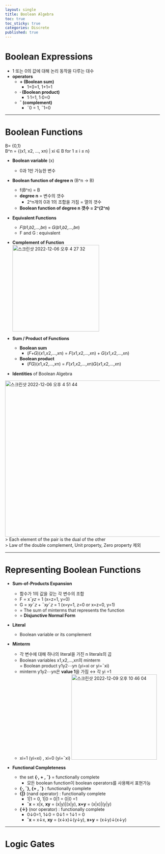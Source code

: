 ```yaml
---
layout: single
title: Boolean Algebra
toc: true
toc_sticky: true
categories: Discrete
published: true
---
```


# Boolean Expressions 
* 1 또는 0의 값에 대해 논리 동작을 다루는 대수
* **operators**
    * **\+ (Boolean sum)**
        * 1+0=1, 1+1=1
    * **∙ (Boolean product)**
        * 1∙1=1, 1∙0=0
    * **¯ (complement)**
        * ¯0 = 1, ¯1=0

-----------

# Boolean Functions
B= {0,1}<br/>
B^n = {(x1, x2, …, xn) | xi ∈ B for 1 ≤ i ≤ n}
* **Boolean variable** (x)
    * 0과 1만 가능한 변수 
* **Boolean function of degree n** (B^n → B)
    * f(B^n) = B
    * **degree n** = 변수의 갯수
        * 2^n개의 0과 1의 조합을 가짐 = 열의 갯수
    * **Boolean function of degree n 갯수 = 2^(2^n)**
* **Equivalent Functions**
    * 𝐹(𝑏1,𝑏2,...,𝑏𝑛) = 𝐺(𝑏1,𝑏2,...,𝑏𝑛)
    * F and G : equivalent
* **Complement of Function**<br/>
   <img width="282" alt="스크린샷 2022-12-06 오후 4 27 32" src="https://user-images.githubusercontent.com/63464299/205879657-5b6bd977-91e5-4938-ad7d-25c3684ffb49.png">

* **Sum / Product of Functions**
    * **Boolean sum**
        * (𝐹+𝐺)(𝑥1,𝑥2,…,𝑥n) = 𝐹(𝑥1,𝑥2,…,𝑥n) + 𝐺(𝑥1,𝑥2,…,𝑥n) 
    * **Boolean product**
        * (𝐹𝐺)(𝑥1,𝑥2,…,𝑥n) = 𝐹(𝑥1,𝑥2,…,𝑥n)𝐺(𝑥1,𝑥2,…,𝑥n) 
* **Identities** of Boolean Algebra
<img width="509" alt="스크린샷 2022-12-06 오후 4 51 44" src="https://user-images.githubusercontent.com/63464299/205879617-e635297d-f59a-473c-aa37-148929e50426.png">
> Each element of the pair is the dual of the other<br/>
> Law of the double complement, Unit property, Zero property 제외<br/>


-----------

# Representing Boolean Functions
* **Sum-of-Products Expansion**
    * 함수가 1의 값을 갖는 각 변수의 조합
    * F = x¯𝑦𝑧 = 1 (x=z=1, y=0) 
    * G = x𝑦¯𝑧 + ¯x𝑦¯𝑧 = 1 (x=y=1, z=0 or x=z=0, y=1) 
    *  = The sum of minterms that represents the function
    *  = **Disjunctive Normal Form**
* **Literal**
    * Boolean variable or its complement
* **Minterm**
    * 각 변수에 대해 하나의 literal을 가진 n literals의 곱
    * Boolean variables x1,x2,…,xn의  minterm<br/>= Boolean product y1y2⋯yn (yi=xi or yi=¯xi)
    * minterm y1y2⋯yn은 **value 1**을 가짐 ↔︎ 각 yi =1
    * xi=1 (yi=xi) , xi=0 (yi=¯xi)
      <img width="278" alt="스크린샷 2022-12-09 오후 10 46 04" src="https://user-images.githubusercontent.com/63464299/206716162-22ca1c2f-cef7-449c-9d55-973d8eed9b54.png">

* **Functional Completeness**
    * the set **{∙, + , ¯}**  = functionally complete
        * 모든 boolean function이 boolean operators를 사용해서 표현가능
    * **{∙, ¯}, {+ , ¯}** : functionally complete
    * **{\|}** (nand operator) : functionally complete
        * 1\|1 = 0, 1\|0 = 0\|1 = 0\|0 =1
        * **¯x** = x\|x, **xy** = (x\|y)\|(x\|y), **x+y** = (x\|x)\|(y\|y)
    * **{↓}** (nor operator) : functionally complete
        * 0↓0=1, 1↓0 = 0↓1 = 1↓1 = 0 
        * **¯x** = x↓x, **xy** = (x↓x)↓(y↓y), **x+y** = (x↓y)↓(x↓y)

-----------

# Logic Gates
